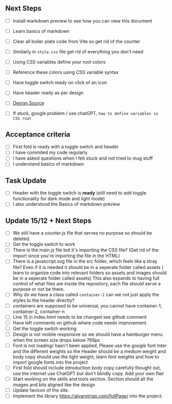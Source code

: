 ## Next Steps

- [ ] Install markdown preview to see how you can view this document
- [ ] Learn basics of markdown
- [ ] Clear all boiler plate code from Vite so get rid of the counter
- [ ] Similarly in `style.css` file get rid of everything you don't need
- [ ] Using CSS variables define your root colors
- [ ] Reference these colors using CSS variable syntax
- [ ] Have toggle switch ready on click of an icon
- [ ] Have header ready as per design
- [ ] [Design Source](https://quizzical-tereshkova-4ea12e.netlify.app/)
- [ ] If stuck, google problem / use chatGPT, `how to define variables in CSS root`


## Acceptance criteria
- [ ] First fold is ready with a toggle switch and header
- [ ] I have commited my code regularly
- [ ] I have asked questions when I felt stuck and not tried to mug stuff
- [ ] I understand basics of markdown

## Task Update 
- [ ] Header with the toggle switch is **ready** (still need to add toggle functionality for dark mode and light mode)
- [ ] I also understood the Basics of markdown preview

## Update 15/12 + Next Steps
- [ ] We still have a counter.js file that serves no purpose so should be deleted.
- [ ] Get the toggle switch to work
- [ ] There is the main.js file but it's importing the CSS file? (Get rid of the import since you're importing the file in the HTML)
- [ ] There is a javascript.svg file in the src folder, which feels like a stray file? Even if it is needed it should be in a seperate folder called assets ( learn to organize code into relevant folders so assets and images should be in a seperate folder called assets) This also expands to having full control of what files are inside the repository, each file should serve a purpose or not be there.
- [ ] Why do we have a class called `container-1` can we not just apply the styles to the header directly?
- [ ] containers are supposed to be universal, you cannot have container-1, container-2, container-n
- [ ] Line 15 in index.html needs to be changed see github comment
- [ ] Have left comments on github where code needs improvement.
- [ ] Get the toggle switch working
- [ ] Design is not mobile responsive so we should have a hamburger menu when the screen size drops below 768px
- [ ] Font is not loading/ hasn't been applied, Please use the google font Inter and the different weights so the Header should be a medium weight and body copy should use the light weight, learn font weights and how to import google fonts into the project
- [ ] First fold should include introduction body copy carefully thought out, use the internet use ChatGPT but don't blindly copy. Add your own flair
- [ ] Start working on the skills and tools section. Section should all the images and bits aligned like the design
- [ ] Update favicon of the site.
- [ ] Implement the library https://alvarotrigo.com/fullPage/ into the project.